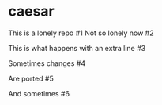# caesar

This is a lonely repo #1
Not so lonely now #2

This is what happens with an extra line #3

Sometimes changes #4

Are ported #5

And sometimes #6
